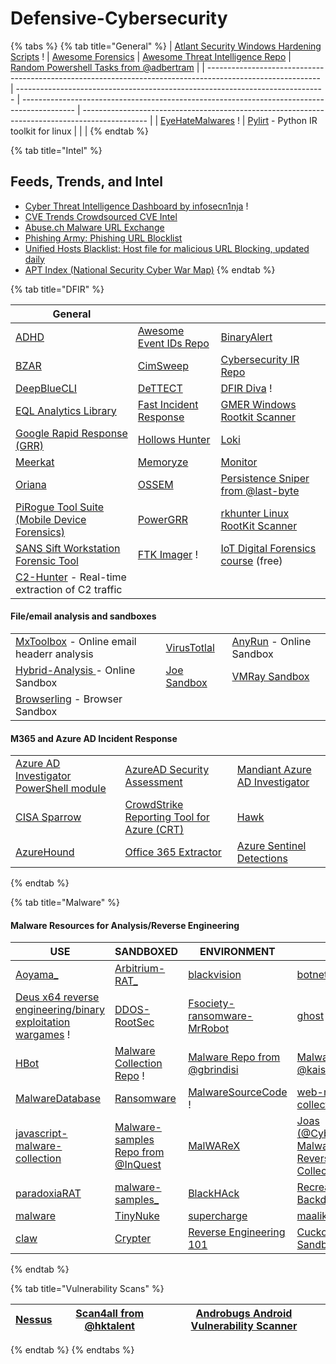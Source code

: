 # Defensive-Cybersecurity

{% tabs %}
{% tab title="General" %}
| [Atlant Security Windows Hardening Scripts](https://github.com/atlantsecurity/windows-hardening-scripts) ! | [Awesome Forensics](https://cugu.github.io/awesome-forensics/)                | [Awesome Threat Intelligence Repo](https://github.com/hslatman/awesome-threat-intelligence) | [Random Powershell Tasks from @adbertram](https://github.com/adbertram/Random-PowerShell-Work) |
| ---------------------------------------------------------------------------------------------------------- | ----------------------------------------------------------------------------- | ------------------------------------------------------------------------------------------- | ---------------------------------------------------------------------------------------------- |
| [EyeHateMalwares](https://eyehatemalwares.com/) !                                                          | [Pylirt](https://github.com/anil-yelken/pylirt) - Python IR toolkit for linux |                                                                                             |                                                                                                |
{% endtab %}

{% tab title="Intel" %}
## Feeds, Trends, and Intel

* [Cyber Threat Intelligence Dashboard by infosecn1nja](https://start.me/p/wMrA5z/cyber-threat-intelligence) !
* [CVE Trends Crowdsourced CVE Intel](https://cvetrends.com/)
* [Abuse.ch Malware URL Exchange](https://urlhaus.abuse.ch/)
* [Phishing Army: Phishing URL Blocklist](https://phishing.army/)
* [Unified Hosts Blacklist: Host file for malicious URL Blocking, updated daily](https://github.com/Ultimate-Hosts-Blacklist/Ultimate.Hosts.Blacklist)
* [APT Index (National Security Cyber War Map)](https://embed.kumu.io/0b023bf1a971ba32510e86e8f1a38c38#apt-index)
{% endtab %}

{% tab title="DFIR" %}


| General                                                                                     |                                                                       |                                                                                               |
| ------------------------------------------------------------------------------------------- | --------------------------------------------------------------------- | --------------------------------------------------------------------------------------------- |
| [ADHD](https://www.blackhillsinfosec.com/projects/adhd/)                                    | [Awesome Event IDs Repo](https://github.com/stuhli/awesome-event-ids) | [BinaryAlert](https://github.com/airbnb/binaryalert)                                          |
| [BZAR](https://github.com/mitre-attack/bzar)                                                | [CimSweep](https://github.com/PowerShellMafia/CimSweep)               | [Cybersecurity IR Repo](https://github.com/paulveillard/cybersecurity-incident-response)      |
| [DeepBlueCLI](https://github.com/sans-blue-team/DeepBlueCLI)                                | [DeTTECT](https://github.com/rabobank-cdc/DeTTECT)                    | [DFIR Diva](https://dfirdiva.com/) !                                                          |
| [EQL Analytics Library](https://github.com/endgameinc/eqllib)                               | [Fast Incident Response](https://github.com/certsocietegenerale/FIR)  | [GMER Windows Rootkit Scanner](http://www.gmer.net/#files)                                    |
| [Google Rapid Response (GRR)](https://github.com/google/grr)                                | [Hollows Hunter](https://github.com/hasherezade/hollows\_hunter)      | [Loki](https://github.com/grafana/loki)                                                       |
| [Meerkat](https://github.com/TonyPhipps/Meerkat)                                            | [Memoryze](https://fireeye.market/apps/211368)                        | [Monitor](https://fireeye.market/apps/211360)                                                 |
| [Oriana](https://github.com/mvelazc0/Oriana/)                                               | [OSSEM](https://github.com/OTRF/OSSEM)                                | [Persistence Sniper from @last-byte](https://github.com/last-byte/PersistenceSniper)          |
| [PiRogue Tool Suite (Mobile Device Forensics)](https://github.com/PiRogueToolSuite)         | [PowerGRR](https://github.com/swisscom/PowerGRR)                      | [rkhunter Linux RootKit Scanner](https://salsa.debian.org/pkg-security-team/rkhunter)         |
| [SANS Sift Workstation Forensic Tool](https://www.sans.org/tools/sift-workstation/)         | [FTK Imager](https://www.exterro.com/forensic-toolkit) !              | [IoT Digital Forensics course](https://github.com/RJC497/IoT-Digital-Forensics-Course) (free) |
| [C2-Hunter](https://github.com/ZeroMemoryEx/C2-Hunter) - Real-time extraction of C2 traffic |                                                                       |                                                                                               |

#### **File/email analysis and sandboxes**

|                                                                                                             |                                                           |                                             |
| ----------------------------------------------------------------------------------------------------------- | --------------------------------------------------------- | ------------------------------------------- |
| [MxToolbox](https://mxtoolbox.com/EmailHeaders.aspx) - Online email headerr analysis                        | [VirusTotlal](https://www.virustotal.com/gui/home/search) | [AnyRun](https://any.run/) - Online Sandbox |
| [Hybrid-Analysis ](https://www.hybrid-analysis.com/)- Online Sandbox                                        | [Joe Sandbox](https://www.joesandbox.com/#windows)        | [VMRay Sandbox](https://www.vmray.com/)     |
| [Browserling](https://app.gitbook.com/s/iTTNU6nxIY2fbSYQhK15/group-1/engagement-contacts) - Browser Sandbox |                                                           |                                             |

#### **M365 and Azure AD Incident Response**

|                                                                                                                    |                                                                                  |                                                                                              |
| ------------------------------------------------------------------------------------------------------------------ | -------------------------------------------------------------------------------- | -------------------------------------------------------------------------------------------- |
| [Azure AD Investigator PowerShell module](https://github.com/AzureAD/Azure-AD-Incident-Response-PowerShell-Module) | [AzureAD Security Assessment](https://github.com/AzureAD/AzureADAssessment)      | [Mandiant Azure AD Investigator](https://github.com/mandiant/Mandiant-Azure-AD-Investigator) |
| [CISA Sparrow](https://github.com/cisagov/Sparrow)                                                                 | [CrowdStrike Reporting Tool for Azure (CRT)](https://github.com/CrowdStrike/CRT) | [Hawk](https://github.com/T0pCyber/hawk)                                                     |
| [AzureHound](https://github.com/BloodHoundAD/AzureHound)                                                           | [Office 365 Extractor](https://github.com/PwC-IR/Office-365-Extractor)           | [Azure Sentinel Detections](https://github.com/Azure/Azure-Sentinel/tree/master/Detections)  |
{% endtab %}

{% tab title="Malware" %}
#### Malware Resources for Analysis/Reverse Engineering

| USE                                                                                           | SANDBOXED                                                                         | ENVIRONMENT                                                                           | !!!                                                                                                                                                     |
| --------------------------------------------------------------------------------------------- | --------------------------------------------------------------------------------- | ------------------------------------------------------------------------------------- | ------------------------------------------------------------------------------------------------------------------------------------------------------- |
| [Aoyama\_](https://github.com/Leeon123/Aoyama)                                                | [Arbitrium-RAT\_](https://github.com/im-hanzou/Arbitrium-RAT)                     | [blackvision](https://github.com/quantumcore/blackvision)                             | [botnets](https://github.com/maestron/botnets)                                                                                                          |
| [Deus x64 reverse engineering/binary exploitation wargames](https://deusx64.ai/) !            | [DDOS-RootSec](https://github.com/R00tS3c/DDOS-RootSec)                           | [Fsociety-ransomware-MrRobot](https://github.com/graniet/fsociety-ransomware-MrRobot) | [ghost](https://github.com/AHXR/ghost)                                                                                                                  |
| [HBot](https://github.com/Its-Vichy/HBot)                                                     | [Malware Collection Repo](https://github.com/Red-Laboratory/Malware-collection) ! | [Malware Repo from @gbrindisi](https://github.com/gbrindisi/malware)                  | [Malware Repo from @kaiserfarrell](https://github.com/kaiserfarrell/malware)                                                                            |
| [MalwareDatabase](https://github.com/Endermanch/MalwareDatabase)                              | [Ransomware](https://github.com/im-hanzou/Ransomware)                             | [MalwareSourceCode](https://github.com/vxunderground/MalwareSourceCode) !             | [web-malware-collection\_](https://github.com/nikicat/web-malware-collection)                                                                           |
| [javascript-malware-collection](https://github.com/HynekPetrak/javascript-malware-collection) | [Malware-samples Repo from @InQuest](https://github.com/InQuest/malware-samples)  | [MalWAReX](https://github.com/0x48piraj/MalWAReX)                                     | [Joas (@CybersecurityUP) Malware and Reverse Engineering Collection](https://github.com/CyberSecurityUP/Awesome-Malware-Analysis-Reverse-Engineering) ! |
| [paradoxiaRAT](https://github.com/quantumcore/paradoxiaRAT)                                   | [malware-samples\_](https://github.com/fabrimagic72/malware-samples)              | [BlackHAck](https://github.com/AngelSecurityTeam/BackHAck)                            | [Recreator-Backdoor\_](https://github.com/AngelSecurityTeam/Recreator-Backdoor)                                                                         |
| [malware](https://github.com/RamadhanAmizudin/malware)                                        | [TinyNuke](https://github.com/RamadhanAmizudin/TinyNuke)                          | [supercharge](https://github.com/quantumcore/supercharge)                             | [maalik](https://github.com/quantumcore/maalik)                                                                                                         |
| [claw](https://github.com/quantumcore/claw)                                                   | [Crypter](https://github.com/sithis993/Crypter)                                   | [Reverse Engineering 101](https://malwareunicorn.org/workshops/re101.html#0)          | [Cuckoo online Sandbox](https://cuckoosandbox.org/) !                                                                                                   |
{% endtab %}

{% tab title="Vulnerability Scans" %}


| [Nessus](https://www.tenable.com/products/nessus) | [Scan4all from @hktalent](https://github.com/hktalent/scan4all) | [Androbugs Android Vulnerability Scanner](https://github.com/androbugs2/androbugs2) |
| ------------------------------------------------- | --------------------------------------------------------------- | ----------------------------------------------------------------------------------- |
{% endtab %}
{% endtabs %}
